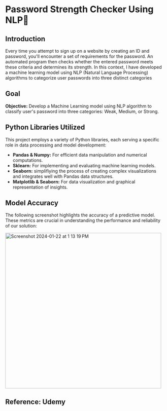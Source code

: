 # Password Strength Checker Using NLP🔑

## Introduction
Every time you attempt to sign up on a website by creating an ID and password, you'll encounter a set of requirements for the password. An automated program then checks whether the entered password meets these criteria and determines its strength. In this context, I have developed a machine learning model using NLP (Natural Language Processing) algorithms to categorize user passwords into three distinct categories
## Goal

**Objective:** Develop a Machine Learning model using NLP algorithm to classify user's password into three categories: Weak, Medium, or Strong.

## Python Libraries Utilized
This project employs a variety of Python libraries, each serving a specific role in data processing and model development:

- **Pandas & Numpy:** For efficient data manipulation and numerical computations.
- **Sklearn:** For implementing and evaluating machine learning models.
- **Seaborn:** simplifiying the process of creating complex visualizations and integrates well with Pandas data structures.
- **Matplotlib & Seaborn:** For data visualization and graphical representation of insights.

## Model Accuracy
The following screenshot highlights the accuracy of a predictive model. These metrics are crucial in understanding the performance and reliability of our solution:

<img width="491" alt="Screenshot 2024-01-22 at 1 13 19 PM" src="https://github.com/kang295/NLP_Password_Strength/assets/71005886/1d7ad6cd-eadf-40e2-aa9d-b9937db25458">

## Reference: Udemy
